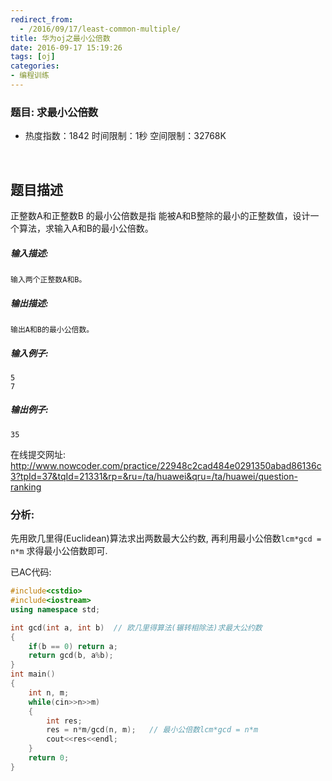 ```yaml
---
redirect_from:
  - /2016/09/17/least-common-multiple/
title: 华为oj之最小公倍数
date: 2016-09-17 15:19:26
tags: [oj]
categories:
- 编程训练
---
```


### 题目: 求最小公倍数

- 热度指数：1842    时间限制：1秒     空间限制：32768K

  ​


## 题目描述

正整数A和正整数B 的最小公倍数是指 能被A和B整除的最小的正整数值，设计一个算法，求输入A和B的最小公倍数。

##### **输入描述:**

```
输入两个正整数A和B。
```

##### **输出描述:**

```
输出A和B的最小公倍数。
```

##### **输入例子:**

```
5 
7

```

##### **输出例子:**

```
35
```



在线提交网址: http://www.nowcoder.com/practice/22948c2cad484e0291350abad86136c3?tpId=37&tqId=21331&rp=&ru=/ta/huawei&qru=/ta/huawei/question-ranking



### 分析:

先用欧几里得(Euclidean)算法求出两数最大公约数, 再利用最小公倍数`lcm*gcd = n*m` 求得最小公倍数即可.



已AC代码:
```cpp
#include<cstdio>
#include<iostream>
using namespace std;

int gcd(int a, int b)  // 欧几里得算法(辗转相除法)求最大公约数
{
    if(b == 0) return a;
    return gcd(b, a%b);    
}
int main()
{
    int n, m;
    while(cin>>n>>m)
    {
        int res;
        res = n*m/gcd(n, m);   // 最小公倍数lcm*gcd = n*m
        cout<<res<<endl;
    }    
    return 0;
}
```


